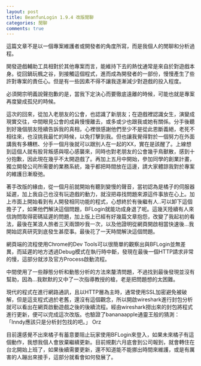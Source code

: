 ```yaml
---
layout: post
title: BeanfunLogin 1.9.4 改版閒聊
categories: 閒聊
comments: true
---
```


這篇文章不是以一個專案維護者或開發者的角度所寫，而是我個人的閒聊和分析過程。

開發遊戲輔助工具相對於其他專案而言，能維持下去的熱忱通常是來自於對遊戲本身。從回鍋玩楓之谷，到接觸這個程式，進而成為開發者的一部份，慢慢產生了些許對專案的責任心。但是有一些因素不得不讓我逐漸減少對遊戲的投入程度。

必須開宗明義說聲抱歉的是，當我下定決心而要徹底遠離的時候，可能也就是專案再度變成孤兒的時候。

這次的回來，從加入老朋友的公會，也認識了新朋友；在遊戲裡認識女生，演變成現實交往，中間眼見公會的成員慢慢離去，或多或少也跟我或她有關係。分手後聽到好幾個朋友陸續告訴我的真相，心裡很感謝他們至少不是從此恩斷義絕，老死不相往來，也沒挑我最忙的時候，以免打擊到我。但也讓我覺得對於一個努力在外面講我有多糟糕、分手一個月後就可以跟別人在一起的XX，實在是該醒了。上線想到這個人就有股背叛感與噁心感襲來，同時也對老朋友的公會幾乎鳥獸散，感到十分抱歉，因此現在幾乎不太開遊戲了。再加上五月中開始，參加同學的創業計畫，獨立開發公司所需要的業務系統，幾乎都把時間放在這邊，請大家體諒我對於專案的維護日漸廢弛。

著手改版的緣由，從一個月前就開始有聽到變慢的聲音，當初認為是橘子的伺服器延遲，加上我自己也沒有玩遊戲的動力，就沒把尋找問題來源這件事放在心上。加上市面上開始看到有人開發相同功能的程式，心想終於有後繼有人..可以卸下這個擔子了，如果他們解決這個問題，BFLogin就能功成身退了呢。這幾天陸續有人來信詢問取得密碼延遲的問題，加上版上已經有好幾篇文章抱怨，改變了我起初的看法，最後在某浪人旅者三天兩頭吵我一次，以及他證明從網頁開啟相當快速後...我開始認真研究到底發生甚麼事。最後花了一天時間解決這個問題。

網頁端的流程使用Chrome的Dev Tools可以很簡單的觀察出與BFLogin並無差異，而延遲的地方透過Debug模式在執行時中斷，發現在最後一個HTTP請求非常的慢，這部分就涉及官方Process啟動流程。

中間使用了一些靜態分析和動態分析的方法來釐清問題，不過找到最後發現並沒有幫助，因為...我默默的又中了一次指導教授的槍，老是把問題想的太困難。

現代的程式在進行網路通訊，且以HTTP層為主時，通常使用SSL加密避免被破解，但是這支程式過於老舊，還沒有這個觀念，所以開啟wireshark進行封包分析就可以看出在網頁啟動遊戲之後的後續流程。經由wireshark撈出來的封包將程式進行更新，便可以完成這次改版。也驗證了bananaapple通靈王般的猜測：「Inndy應該只是分析封包找的吧。」 Orz

目前還感覺不出來橘子有蓄意要阻止玩家使用BFLogin來登入，如果未來橘子有這個動作，我想我個人會放棄繼續更新。目前規劃六月底會到公司報到，就會轉住在台北開始上班了，如果後續需要更新，還不知道能不能挪出時間來維護，或是有厲害的人蹦出來接手，這部分就看會如何發展了。
